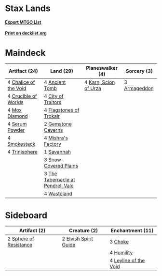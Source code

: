 # Stax Lands

#### [Export MTGO List](../collection/Stax%20Lands/Stax%20Lands.txt)
#### [Print on decklist.org](http://decklist.org/?deckmain=4%09Ancient%20Tomb%0A3%09Armageddon%0A4%09Chalice%20of%20the%20Void%0A4%09City%20of%20Traitors%0A4%09Crucible%20of%20Worlds%0A4%09Flagstones%20of%20Trokair%0A2%09Gemstone%20Caverns%0A4%09Karn,%20Scion%20of%20Urza%0A4%09Mishra's%20Factory%0A4%09Mox%20Diamond%0A1%09Savannah%0A4%09Serum%20Powder%0A4%09Smokestack%0A3%09Snow-Covered%20Plains%0A3%09The%20Tabernacle%20at%20Pendrell%20Vale%0A4%09Trinisphere%0A4%09Wasteland&deckside=3%09Choke%0A2%09Elvish%20Spirit%20Guide%0A4%09Humility%0A4%09Leyline%20of%20the%20Void%0A2%09Sphere%20of%20Resistance)
# Maindeck

|                                         Artifact (24)                                          |                                                Land (29)                                                 |                                        Planeswalker (4)                                        |                                    Sorcery (3)                                     |
|------------------------------------------------------------------------------------------------|----------------------------------------------------------------------------------------------------------|------------------------------------------------------------------------------------------------|------------------------------------------------------------------------------------|
|4 [Chalice of the Void](http://gatherer.wizards.com/Pages/Card/Details.aspx?multiverseid=442211)|4 [Ancient Tomb](http://gatherer.wizards.com/Pages/Card/Details.aspx?multiverseid=409567)                 |4 [Karn, Scion of Urza](http://gatherer.wizards.com/Pages/Card/Details.aspx?multiverseid=442889)|3 [Armageddon](http://gatherer.wizards.com/Pages/Card/Details.aspx?multiverseid=830)|
|4 [Crucible of Worlds](http://gatherer.wizards.com/Pages/Card/Details.aspx?multiverseid=129480) |4 [City of Traitors](http://gatherer.wizards.com/Pages/Card/Details.aspx?multiverseid=6168)               |                                                                                                |                                                                                    |
|4 [Mox Diamond](http://gatherer.wizards.com/Pages/Card/Details.aspx?multiverseid=5193)          |4 [Flagstones of Trokair](http://gatherer.wizards.com/Pages/Card/Details.aspx?multiverseid=116733)        |                                                                                                |                                                                                    |
|4 [Serum Powder](http://gatherer.wizards.com/Pages/Card/Details.aspx?multiverseid=48920)        |2 [Gemstone Caverns](http://gatherer.wizards.com/Pages/Card/Details.aspx?multiverseid=122094)             |                                                                                                |                                                                                    |
|4 [Smokestack](http://gatherer.wizards.com/Pages/Card/Details.aspx?multiverseid=5730)           |4 [Mishra's Factory](http://gatherer.wizards.com/Pages/Card/Details.aspx?multiverseid=2387)               |                                                                                                |                                                                                    |
|4 [Trinisphere](http://gatherer.wizards.com/Pages/Card/Details.aspx?multiverseid=43545)         |1 [Savannah](http://gatherer.wizards.com/Pages/Card/Details.aspx?multiverseid=881)                        |                                                                                                |                                                                                    |
|                                                                                                |3 [Snow-Covered Plains](http://gatherer.wizards.com/Pages/Card/Details.aspx?multiverseid=121267)          |                                                                                                |                                                                                    |
|                                                                                                |3 [The Tabernacle at Pendrell Vale](http://gatherer.wizards.com/Pages/Card/Details.aspx?multiverseid=1690)|                                                                                                |                                                                                    |
|                                                                                                |4 [Wasteland](http://gatherer.wizards.com/Pages/Card/Details.aspx?multiverseid=413790)                    |                                                                                                |                                                                                    |


# Sideboard

|                                         Artifact (2)                                          |                                         Creature (2)                                         |                                        Enchantment (11)                                        |
|-----------------------------------------------------------------------------------------------|----------------------------------------------------------------------------------------------|------------------------------------------------------------------------------------------------|
|2 [Sphere of Resistance](http://gatherer.wizards.com/Pages/Card/Details.aspx?multiverseid=6160)|2 [Elvish Spirit Guide](http://gatherer.wizards.com/Pages/Card/Details.aspx?multiverseid=3134)|3 [Choke](http://gatherer.wizards.com/Pages/Card/Details.aspx?multiverseid=45431)               |
|                                                                                               |                                                                                              |4 [Humility](http://gatherer.wizards.com/Pages/Card/Details.aspx?multiverseid=4881)             |
|                                                                                               |                                                                                              |4 [Leyline of the Void](http://gatherer.wizards.com/Pages/Card/Details.aspx?multiverseid=107682)|

